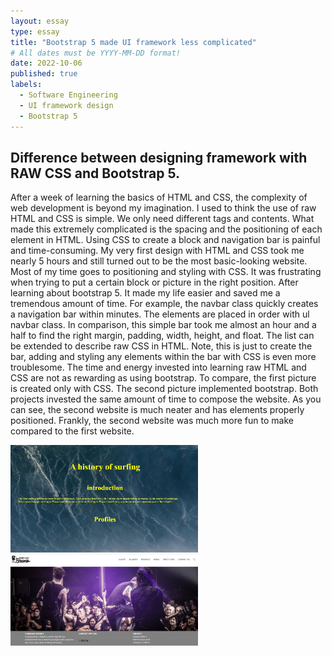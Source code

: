 ```yaml
---
layout: essay
type: essay
title: "Bootstrap 5 made UI framework less complicated"
# All dates must be YYYY-MM-DD format!
date: 2022-10-06
published: true
labels:
  - Software Engineering
  - UI framework design
  - Bootstrap 5
---
```



## Difference between designing framework with RAW CSS and Bootstrap 5.
After a week of learning the basics of HTML and CSS, the complexity of web development is beyond my imagination. 
I used to think the use of raw HTML and CSS is simple. We only need different tags and contents. 
What made this extremely complicated is the spacing and the positioning of each element in HTML. Using CSS to create a block and navigation bar is painful and time-consuming. 
My very first design with HTML and CSS took me nearly 5 hours and still turned out to be the most basic-looking website.
Most of my time goes to positioning and styling with CSS. It was frustrating when trying to put a certain block or picture in the right position.
After learning about bootstrap 5. It made my life easier and saved me a tremendous amount of time. For example, the navbar class quickly creates a navigation bar within minutes. 
The elements are placed in order with ul navbar class. In comparison, this simple bar took me almost an hour and a half to find the right margin, padding, width, height, and float. 
The list can be extended to describe raw CSS in HTML. Note, this is just to create the bar, adding and styling any elements within the bar with CSS is even more troublesome. 
The time and energy invested into learning raw HTML and CSS are not as rewarding as using bootstrap. To compare, the first picture is created only with CSS. 
The second picture implemented bootstrap. Both projects invested the same amount of time to compose the website. 
As you can see, the second website is much neater and has elements properly positioned. Frankly, the second website was much more fun to make compared to the first website.  

<img width="300px" class="rounded float-start pe-4" src="../img/rawHTMLCSS.jpg">
<img width="300px" class="rounded float-start pe-4" src="../img/bootstrapWeb.jpg">
